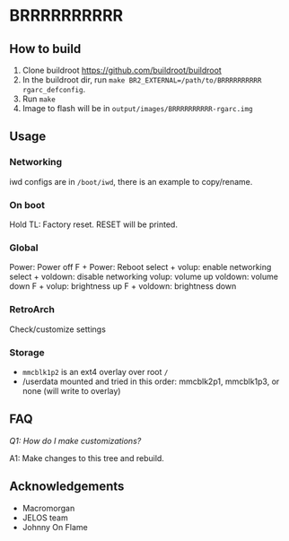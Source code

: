 # BRRRRRRRRRR

## How to build

1. Clone buildroot https://github.com/buildroot/buildroot
2. In the buildroot dir, run `make BR2_EXTERNAL=/path/to/BRRRRRRRRRR rgarc_defconfig`.
3. Run `make`
4. Image to flash will be in `output/images/BRRRRRRRRRR-rgarc.img`

## Usage

### Networking

iwd configs are in `/boot/iwd`, there is an example to copy/rename.

### On boot

Hold TL:            Factory reset. RESET will be printed.

### Global

Power:              Power off
F + Power:          Reboot
select + volup:     enable networking
select + voldown:   disable networking
volup:              volume up
voldown:            volume down
F + volup:          brightness up
F + voldown:        brightness down

### RetroArch

Check/customize settings

### Storage

- `mmcblk1p2` is an ext4 overlay over root `/`
- /userdata mounted and tried in this order: mmcblk2p1, mmcblk1p3, or none (will
  write to overlay)

## FAQ

*Q1: How do I make customizations?*

A1: Make changes to this tree and rebuild.

## Acknowledgements

- Macromorgan
- JELOS team
- Johnny On Flame
